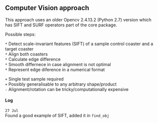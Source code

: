 ## Computer Vision approach

This approach uses an older Opencv 2.4.13.2 (Python 2.7) version which has SIFT and SURF operators part of the core package.

Possible steps:

`*` Detect scale-invariant features (SIFT) of a sample control coaster and a target coaster  
`*` Align both coasters  
`*` Calculate edge difference  
`*` Smooth differnece in case alignment is not optimal  
`*` Represent edge diference in a numerical format  

`+` Single test sample required  
`+` Possibly generalisable to any arbitrary shape/product  
`-` Alignment/rotation can be tricky/computationally expensive  


#### Log
`27 Jul`  
Found a good example of SIFT, added it in `find_obj`  